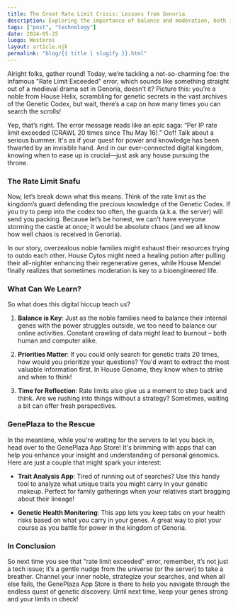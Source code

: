 ```yaml
---
title: The Great Rate Limit Crisis: Lessons from Genoria
description: Exploring the importance of balance and moderation, both in genetics and online interactions.
tags: ["post", "technology"]
date: 2024-05-25
luogo: Westeros
layout: article.njk
permalink: "blog/{{ title | slugify }}.html"
---
```


Alright folks, gather round! Today, we’re tackling a not-so-charming foe: the infamous "Rate Limit Exceeded" error, which sounds like something straight out of a medieval drama set in Genoria, doesn't it? Picture this: you’re a noble from House Helix, scrambling for genetic secrets in the vast archives of the Genetic Codex, but wait, there’s a cap on how many times you can search the scrolls! 

Yep, that’s right. The error message reads like an epic saga: “Per IP rate limit exceeded (CRAWL 20 times since Thu May 16).” Oof! Talk about a serious bummer. It's as if your quest for power and knowledge has been thwarted by an invisible hand. And in our ever-connected digital kingdom, knowing when to ease up is crucial—just ask any house pursuing the throne.

### The Rate Limit Snafu

Now, let’s break down what this means. Think of the rate limit as the kingdom’s guard defending the precious knowledge of the Genetic Codex. If you try to peep into the codex too often, the guards (a.k.a. the server) will send you packing. Because let’s be honest, we can't have everyone storming the castle at once; it would be absolute chaos (and we all know how well chaos is received in Genoria).

In our story, overzealous noble families might exhaust their resources trying to outdo each other. House Cytos might need a healing potion after pulling their all-nighter enhancing their regenerative genes, while House Mendel finally realizes that sometimes moderation is key to a bioengineered life. 

### What Can We Learn?

So what does this digital hiccup teach us? 

1. **Balance is Key**: Just as the noble families need to balance their internal genes with the power struggles outside, we too need to balance our online activities. Constant crawling of data might lead to burnout – both human and computer alike.

2. **Priorities Matter**: If you could only search for genetic traits 20 times, how would you prioritize your questions? You'd want to extract the most valuable information first. In House Genome, they know when to strike and when to think! 

3. **Time for Reflection**: Rate limits also give us a moment to step back and think. Are we rushing into things without a strategy? Sometimes, waiting a bit can offer fresh perspectives.

### GenePlaza to the Rescue

In the meantime, while you're waiting for the servers to let you back in, head over to the GenePlaza App Store! It's brimming with apps that can help you enhance your insight and understanding of personal genomics. Here are just a couple that might spark your interest:

- **Trait Analysis App**: Tired of running out of searches? Use this handy tool to analyze what unique traits you might carry in your genetic makeup. Perfect for family gatherings when your relatives start bragging about their lineage!
  
- **Genetic Health Monitoring**: This app lets you keep tabs on your health risks based on what you carry in your genes. A great way to plot your course as you battle for power in the kingdom of Genoria. 

### In Conclusion

So next time you see that "rate limit exceeded" error, remember, it’s not just a tech issue; it’s a gentle nudge from the universe (or the server) to take a breather. Channel your inner noble, strategize your searches, and when all else fails, the GenePlaza App Store is there to help you navigate through the endless quest of genetic discovery. Until next time, keep your genes strong and your limits in check!